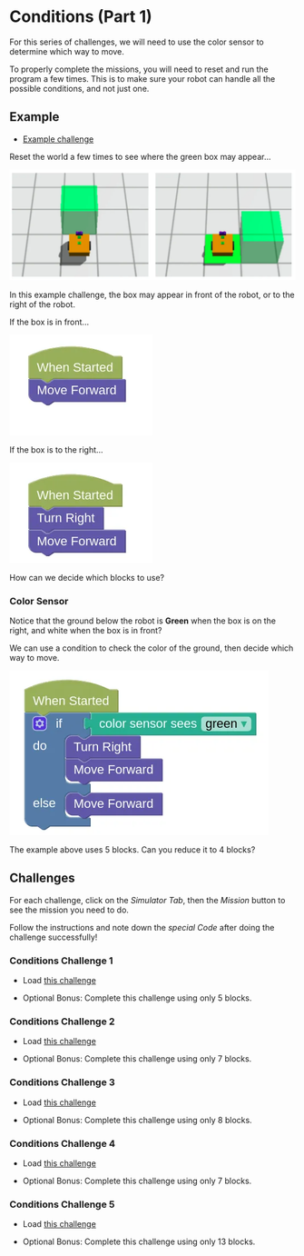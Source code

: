 # Conditions (Part 1)

For this series of challenges, we will need to use the color sensor to determine which way to move.

<div class="important">
To properly complete the missions, you will need to reset and run the program a few times.
This is to make sure your robot can handle all the possible conditions, and not just one.
</div>

## Example

- [Example challenge](https://gears.aposteriori.com.sg/index.html?worldJSON=https%3A%2F%2Ffiles.aposteriori.com.sg%2Fget%2FbjAqw2gbLT.json&filterBlocksJSON=https%3A%2F%2Ffiles.aposteriori.com.sg%2Fget%2F352uaPiDN7.json&worldScripts=challenges_basic)

Reset the world a few times to see where the green box may appear...

![](images/example1.webp)

In this example challenge, the box may appear in front of the robot, or to the right of the robot.

If the box is in front...

![](images/fwdOnly.webp)

If the box is to the right...

![](images/rightFwd.webp)

How can we decide which blocks to use?

### Color Sensor

Notice that the ground below the robot is **Green** when the box is on the right, and white when the box is in front?

We can use a condition to check the color of the ground, then decide which way to move.

![](images/example1Solution.webp)

<div class="think">
The example above uses 5 blocks. Can you reduce it to 4 blocks?
</div>

## Challenges

For each challenge, click on the *Simulator Tab*, then the *Mission* button to see the mission you need to do.

Follow the instructions and note down the *special Code* after doing the challenge successfully!

### Conditions Challenge 1

- Load [this challenge](https://gears.aposteriori.com.sg/index.html?worldJSON=https%3A%2F%2Ffiles.aposteriori.com.sg%2Fget%2FoM99WC55Su.json&filterBlocksJSON=https%3A%2F%2Ffiles.aposteriori.com.sg%2Fget%2F352uaPiDN7.json&worldScripts=challenges_basic)

- Optional Bonus: Complete this challenge using only 5 blocks.

### Conditions Challenge 2

- Load [this challenge](https://gears.aposteriori.com.sg/index.html?worldJSON=https%3A%2F%2Ffiles.aposteriori.com.sg%2Fget%2F8K64etUnHk.json&filterBlocksJSON=https%3A%2F%2Ffiles.aposteriori.com.sg%2Fget%2F352uaPiDN7.json&worldScripts=challenges_basic)

- Optional Bonus: Complete this challenge using only 7 blocks.

### Conditions Challenge 3

- Load [this challenge](https://gears.aposteriori.com.sg/index.html?worldJSON=https%3A%2F%2Ffiles.aposteriori.com.sg%2Fget%2FeXgVxY9zDH.json&filterBlocksJSON=https%3A%2F%2Ffiles.aposteriori.com.sg%2Fget%2F352uaPiDN7.json&worldScripts=challenges_basic)

- Optional Bonus: Complete this challenge using only 8 blocks.

### Conditions Challenge 4

- Load [this challenge](https://gears.aposteriori.com.sg/index.html?worldJSON=https%3A%2F%2Ffiles.aposteriori.com.sg%2Fget%2FyeCJq85j9C.json&filterBlocksJSON=https%3A%2F%2Ffiles.aposteriori.com.sg%2Fget%2F352uaPiDN7.json&worldScripts=challenges_basic)

- Optional Bonus: Complete this challenge using only 7 blocks.

### Conditions Challenge 5

- Load [this challenge](https://gears.aposteriori.com.sg/index.html?worldJSON=https%3A%2F%2Ffiles.aposteriori.com.sg%2Fget%2FA5jp5gh9ba.json&filterBlocksJSON=https%3A%2F%2Ffiles.aposteriori.com.sg%2Fget%2F352uaPiDN7.json&worldScripts=challenges_basic)

- Optional Bonus: Complete this challenge using only 13 blocks.